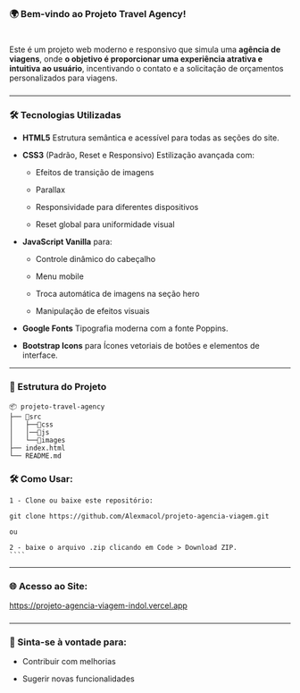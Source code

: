 ### 🌍  Bem-vindo ao **Projeto Travel Agency**! 
 #
Este é um projeto web moderno e responsivo que simula uma **agência de viagens**, onde **o objetivo é proporcionar uma experiência atrativa e intuitiva ao usuário**, incentivando o contato e a solicitação de orçamentos personalizados para viagens.
###
---
### 🛠️ Tecnologias Utilizadas
 - **HTML5**
Estrutura semântica e acessível para todas as seções do site.

 - **CSS3** (Padrão, Reset e Responsivo)
Estilização avançada com:

     - Efeitos de transição de imagens

     - Parallax

     - Responsividade para diferentes dispositivos

     - Reset global para uniformidade visual

 - **JavaScript Vanilla** para:

    - Controle dinâmico do cabeçalho

    - Menu mobile

    - Troca automática de imagens na seção hero

    - Manipulação de efeitos visuais

 - **Google Fonts**
Tipografia moderna com a fonte Poppins.

- **Bootstrap Icons** para
Ícones vetoriais de botões e elementos de interface.

--- 

### 📁 Estrutura do Projeto
````
📦 projeto-travel-agency
├── 📁src
│   ├──📁css
│   │──📁js
│   └──📁images
├── index.html
└── README.md
````
### 🛠️ Como Usar:

    1 - Clone ou baixe este repositório:
    
    git clone https://github.com/Alexmacol/projeto-agencia-viagem.git

    ou

    2 - baixe o arquivo .zip clicando em Code > Download ZIP.
    ````

--- 
### 🌐 Acesso ao Site:
https://projeto-agencia-viagem-indol.vercel.app
###
---
###

### 🤝 Sinta-se à vontade para:

-  Contribuir com melhorias

-  Sugerir novas funcionalidades
